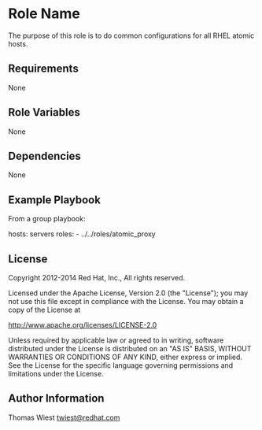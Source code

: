 Role Name
========

The purpose of this role is to do common configurations for all RHEL atomic hosts.


Requirements
------------

None


Role Variables
--------------

None


Dependencies
------------

None


Example Playbook
-------------------------

From a group playbook:

  hosts: servers
  roles:
    - ../../roles/atomic_proxy


License
-------

Copyright 2012-2014 Red Hat, Inc., All rights reserved.

Licensed under the Apache License, Version 2.0 (the "License");
you may not use this file except in compliance with the License.
You may obtain a copy of the License at

   http://www.apache.org/licenses/LICENSE-2.0

Unless required by applicable law or agreed to in writing, software
distributed under the License is distributed on an "AS IS" BASIS,
WITHOUT WARRANTIES OR CONDITIONS OF ANY KIND, either express or implied.
See the License for the specific language governing permissions and
limitations under the License.


Author Information
------------------

Thomas Wiest <twiest@redhat.com>
